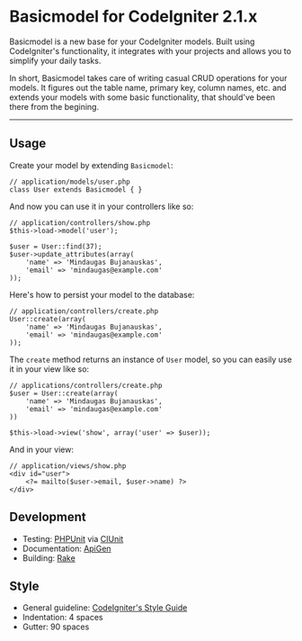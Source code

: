 Basicmodel for CodeIgniter 2.1.x
================================

Basicmodel is a new base for your CodeIgniter models. Built using CodeIgniter's functionality, it integrates with your projects and allows you to simplify your daily tasks.

In short, Basicmodel takes care of writing casual CRUD operations for your models. It figures out the table name, primary key, column names, etc. and extends your models with some basic functionality, that should've been there from the begining.

* * *

Usage
--------------------------------

Create your model by extending `Basicmodel`:

	// application/models/user.php
	class User extends Basicmodel { }

And now you can use it in your controllers like so:
	
	// application/controllers/show.php
	$this->load->model('user');
	
	$user = User::find(37);
	$user->update_attributes(array(
		'name' => 'Mindaugas Bujanauskas',
		'email' => 'mindaugas@example.com'
	));

Here's how to persist your model to the database:

	// application/controllers/create.php
	User::create(array(
		'name' => 'Mindaugas Bujanauskas',
		'email' => 'mindaugas@example.com'
	));

The `create` method returns an instance of `User` model, so you can easily use it in your view like so:
	
	// applications/controllers/create.php
	$user = User::create(array(
		'name' => 'Mindaugas Bujanauskas',
		'email' => 'mindaugas@example.com'
	))
	
	$this->load->view('show', array('user' => $user));

And in your view:

	// application/views/show.php
	<div id="user">
		<?= mailto($user->email, $user->name) ?>
	</div>

Development
--------------------------------

* Testing: [PHPUnit](http://www.phpunit.de/) via [CIUnit](https://bitbucket.org/kenjis/my-ciunit/)
* Documentation: [ApiGen](http://apigen.org/)
* Building: [Rake](http://rake.rubyforge.org/)

Style
--------------------------------

* General guideline: [CodeIgniter's Style Guide](http://codeigniter.com/user_guide/general/styleguide.html)
* Indentation: 4 spaces
* Gutter: 90 spaces
